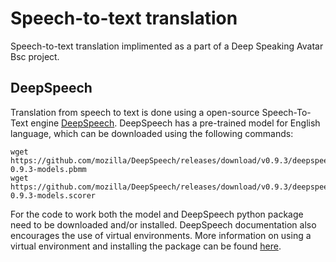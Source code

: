 # Speech-to-text translation
Speech-to-text translation implimented as a part of a Deep Speaking Avatar Bsc project.

## DeepSpeech

Translation from speech to text is done using a open-source Speech-To-Text engine [DeepSpeech](https://github.com/mozilla/DeepSpeech). DeepSpeech has a pre-trained model for English language, which can be downloaded using the following commands:
```
wget https://github.com/mozilla/DeepSpeech/releases/download/v0.9.3/deepspeech-0.9.3-models.pbmm
wget https://github.com/mozilla/DeepSpeech/releases/download/v0.9.3/deepspeech-0.9.3-models.scorer
```
For the code to work both the model and DeepSpeech python package need to be downloaded and/or installed. DeepSpeech documentation also encourages the use of virtual environments. More information on using a virtual environment and installing the package can be found [here](https://deepspeech.readthedocs.io/en/v0.9.3/USING.html#using-the-python-package).
